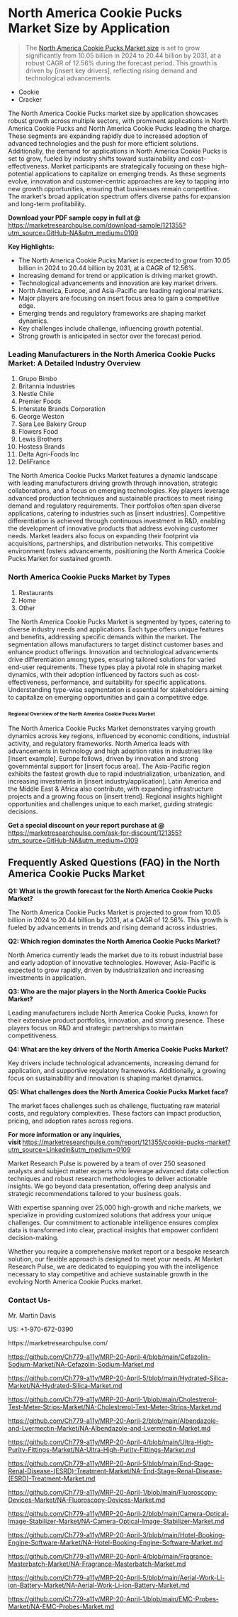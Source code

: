 <h1>North America Cookie Pucks Market&nbsp;Size by Application</h1><blockquote><p>The <a href="https://marketresearchpulse.com/download-sample/121355?utm_source=GitHub-NA&amp;utm_medium=0109">North America Cookie Pucks Market size</a> is set to grow significantly from 10.05 billion in 2024 to 20.44 billion by 2031, at a robust CAGR of 12.56% during the forecast period. This growth is driven by [insert key drivers], reflecting rising demand and technological advancements.</p></blockquote><ul><li>Cookie <li> Cracker</li></ul><p>The North America Cookie Pucks market size by application showcases robust growth across multiple sectors, with prominent applications in North America Cookie Pucks and North America Cookie Pucks leading the charge. These segments are expanding rapidly due to increased adoption of advanced technologies and the push for more efficient solutions. Additionally, the demand for applications in North America Cookie Pucks is set to grow, fueled by industry shifts toward sustainability and cost-effectiveness. Market participants are strategically focusing on these high-potential applications to capitalize on emerging trends. As these segments evolve, innovation and customer-centric approaches are key to tapping into new growth opportunities, ensuring that businesses remain competitive. The market's broad application spectrum offers diverse paths for expansion and long-term profitability.</p><p><strong>Download your PDF sample copy in full at @ </strong><a href="https://marketresearchpulse.com/download-sample/121355?utm_source=GitHub-NA&amp;utm_medium=0109">https://marketresearchpulse.com/download-sample/121355?utm_source=GitHub-NA&amp;utm_medium=0109</a></p><p><strong>Key Highlights: </strong></p><ul><li>The North America Cookie Pucks Market is expected to grow from 10.05 billion in 2024 to 20.44 billion by 2031, at a CAGR of 12.56%.</li><li>Increasing demand for trend or application is driving market growth.</li><li>Technological advancements and innovation are key market drivers.</li><li>North America, Europe, and Asia-Pacific are leading regional markets.</li><li>Major players are focusing on insert focus area to gain a competitive edge.</li><li>Emerging trends and regulatory frameworks are shaping market dynamics.</li><li>Key challenges include challenge, influencing growth potential.</li><li>Strong growth is anticipated in sector over the forecast period.</li></ul><h3>Leading Manufacturers in the North America Cookie Pucks Market: A Detailed Industry Overview</h3><ol><li>Grupo Bimbo</li><li>Britannia Industries</li><li>Nestle Chile</li><li>Premier Foods</li><li>Interstate Brands Corporation</li><li>George Weston</li><li>Sara Lee Bakery Group</li><li>Flowers Food</li><li>Lewis Brothers</li><li>Hostess Brands</li><li>Delta Agri-Foods Inc</li><li>DeliFrance</li></ol><div class="flex max-w-full flex-col flex-grow"><div class="min-h-8 text-message flex w-full flex-col items-end gap-2 whitespace-normal break-words [.text-message+&amp;]:mt-5" dir="auto" data-message-author-role="assistant" data-message-id="fd8432e4-4910-450d-b182-61b7bfb0a01f" data-message-model-slug="gpt-4o"><div class="flex w-full flex-col gap-1 empty:hidden first:pt-[3px]"><div class="markdown prose w-full break-words dark:prose-invert light"><p>The North America Cookie Pucks Market features a dynamic landscape with leading manufacturers driving growth through innovation, strategic collaborations, and a focus on emerging technologies. Key players leverage advanced production techniques and sustainable practices to meet rising demand and regulatory requirements. Their portfolios often span diverse applications, catering to industries such as [insert industries]. Competitive differentiation is achieved through continuous investment in R&amp;D, enabling the development of innovative products that address evolving customer needs. Market leaders also focus on expanding their footprint via acquisitions, partnerships, and distribution networks. This competitive environment fosters advancements, positioning the North America Cookie Pucks Market for sustained growth.</p></div></div></div></div><h3>North America Cookie Pucks Market by Types</h3><ol><li>Restaurants <li> Home <li> Other</li></ol><div class="flex max-w-full flex-col flex-grow"><div class="min-h-8 text-message flex w-full flex-col items-end gap-2 whitespace-normal break-words [.text-message+&amp;]:mt-5" dir="auto" data-message-author-role="assistant" data-message-id="084470be-0bb7-4664-bddf-5156b4f41249" data-message-model-slug="gpt-4o-mini"><div class="flex w-full flex-col gap-1 empty:hidden first:pt-[3px]"><div class="markdown prose w-full break-words dark:prose-invert light"><p>The North America Cookie Pucks Market is segmented by types, catering to diverse industry needs and applications. Each type offers unique features and benefits, addressing specific demands within the market. The segmentation allows manufacturers to target distinct customer bases and enhance product offerings. Innovation and technological advancements drive differentiation among types, ensuring tailored solutions for varied end-user requirements. These types play a pivotal role in shaping market dynamics, with their adoption influenced by factors such as cost-effectiveness, performance, and suitability for specific applications. Understanding type-wise segmentation is essential for stakeholders aiming to capitalize on emerging opportunities and gain a competitive edge.</p></div></div></div></div><h3><span style="font-size: 11px;">Regional Overview of the North America Cookie Pucks Market</span></h3><div class="flex max-w-full flex-col flex-grow"><div class="min-h-8 text-message flex w-full flex-col items-end gap-2 whitespace-normal break-words [.text-message+&amp;]:mt-5" dir="auto" data-message-author-role="assistant" data-message-id="e9038762-ce64-4e30-91c9-9bd413514231" data-message-model-slug="gpt-4o-mini"><div class="flex w-full flex-col gap-1 empty:hidden first:pt-[3px]"><div class="markdown prose w-full break-words dark:prose-invert light"><p>The North America Cookie Pucks Market demonstrates varying growth dynamics across key regions, influenced by economic conditions, industrial activity, and regulatory frameworks. North America leads with advancements in technology and high adoption rates in industries like [insert example]. Europe follows, driven by innovation and strong governmental support for [insert focus area]. The Asia-Pacific region exhibits the fastest growth due to rapid industrialization, urbanization, and increasing investments in [insert industry/application]. Latin America and the Middle East &amp; Africa also contribute, with expanding infrastructure projects and a growing focus on [insert trend]. Regional insights highlight opportunities and challenges unique to each market, guiding strategic decisions.</p></div></div></div></div><p><strong>Get a special discount on your report purchase at @ </strong><a href="https://marketresearchpulse.com/ask-for-discount/121355?utm_source=GitHub-NA&amp;utm_medium=0109">https://marketresearchpulse.com/ask-for-discount/121355?utm_source=GitHub-NA&amp;utm_medium=0109</a></p><h2>Frequently Asked Questions (FAQ) in the North America Cookie Pucks Market</h2><p><strong>Q1: What is the growth forecast for the North America Cookie Pucks Market?</strong></p><p>The North America Cookie Pucks Market is projected to grow from 10.05 billion in 2024 to 20.44 billion by 2031, at a CAGR of 12.56%. This growth is fueled by advancements in trends and rising demand across industries.</p><p><strong>Q2: Which region dominates the North America Cookie Pucks Market?</strong></p><p>North America currently leads the market due to its robust industrial base and early adoption of innovative technologies. However, Asia-Pacific is expected to grow rapidly, driven by industrialization and increasing investments in application.</p><p><strong>Q3: Who are the major players in the North America Cookie Pucks Market?</strong></p><p>Leading manufacturers include North America Cookie Pucks, known for their extensive product portfolios, innovation, and strong presence. These players focus on R&amp;D and strategic partnerships to maintain competitiveness.</p><p><strong>Q4: What are the key drivers of the North America Cookie Pucks Market?</strong></p><p>Key drivers include technological advancements, increasing demand for application, and supportive regulatory frameworks. Additionally, a growing focus on sustainability and innovation is shaping market dynamics.</p><p><strong>Q5: What challenges does the North America Cookie Pucks Market face?</strong></p><p>The market faces challenges such as challenge, fluctuating raw material costs, and regulatory complexities. These factors can impact production, pricing, and adoption rates across regions.</p><p><strong>For more information or any inquiries, visit&nbsp;</strong><a href="https://marketresearchpulse.com/report/121355/cookie-pucks-market?utm_source=Linkedin&utm_medium=0109">https://marketresearchpulse.com/report/121355/cookie-pucks-market?utm_source=Linkedin&utm_medium=0109</a></p><p>Market Research Pulse is powered by a team of over 250 seasoned analysts and subject matter experts who leverage advanced data collection techniques and robust research methodologies to deliver actionable insights. We go beyond data presentation, offering deep analysis and strategic recommendations tailored to your business goals.</p><p>With expertise spanning over 25,000 high-growth and niche markets, we specialize in providing customized solutions that address your unique challenges. Our commitment to actionable intelligence ensures complex data is transformed into clear, practical insights that empower confident decision-making.</p><p>Whether you require a comprehensive market report or a bespoke research solution, our flexible approach is designed to meet your needs. At Market Research Pulse, we are dedicated to equipping you with the intelligence necessary to stay competitive and achieve sustainable growth in the evolving North America Cookie Pucks market.</p><h3><strong>Contact Us-</strong></h3><p>Mr. Martin Davis</p><p>US: +1-970-672-0390</p><p>https://marketresearchpulse.com/</p><p><a href="https://github.com/Ch779-a11y/MRP-20-April-4/blob/main/Cefazolin-Sodium-Market/NA-Cefazolin-Sodium-Market.md">https://github.com/Ch779-a11y/MRP-20-April-4/blob/main/Cefazolin-Sodium-Market/NA-Cefazolin-Sodium-Market.md</a></p><p><a href="https://github.com/Ch779-a11y/MRP-20-April-5/blob/main/Hydrated-Silica-Market/NA-Hydrated-Silica-Market.md">https://github.com/Ch779-a11y/MRP-20-April-5/blob/main/Hydrated-Silica-Market/NA-Hydrated-Silica-Market.md</a></p><p><a href="https://github.com/Ch779-a11y/MRP-20-April-1/blob/main/Cholestrerol-Test-Meter-Strips-Market/NA-Cholestrerol-Test-Meter-Strips-Market.md">https://github.com/Ch779-a11y/MRP-20-April-1/blob/main/Cholestrerol-Test-Meter-Strips-Market/NA-Cholestrerol-Test-Meter-Strips-Market.md</a></p><p><a href="https://github.com/Ch779-a11y/MRP-20-April-2/blob/main/Albendazole-and-Lvermectin-Market/NA-Albendazole-and-Lvermectin-Market.md">https://github.com/Ch779-a11y/MRP-20-April-2/blob/main/Albendazole-and-Lvermectin-Market/NA-Albendazole-and-Lvermectin-Market.md</a></p><p><a href="https://github.com/Ch779-a11y/MRP-20-April-4/blob/main/Ultra-High-Purity-Fittings-Market/NA-Ultra-High-Purity-Fittings-Market.md">https://github.com/Ch779-a11y/MRP-20-April-4/blob/main/Ultra-High-Purity-Fittings-Market/NA-Ultra-High-Purity-Fittings-Market.md</a></p><p><a href="https://github.com/Ch779-a11y/MRP-20-April-5/blob/main/End-Stage-Renal-Disease-(ESRD)-Treatment-Market/NA-End-Stage-Renal-Disease-(ESRD)-Treatment-Market.md">https://github.com/Ch779-a11y/MRP-20-April-5/blob/main/End-Stage-Renal-Disease-(ESRD)-Treatment-Market/NA-End-Stage-Renal-Disease-(ESRD)-Treatment-Market.md</a></p><p><a href="https://github.com/Ch779-a11y/MRP-20-April-1/blob/main/Fluoroscopy-Devices-Market/NA-Fluoroscopy-Devices-Market.md">https://github.com/Ch779-a11y/MRP-20-April-1/blob/main/Fluoroscopy-Devices-Market/NA-Fluoroscopy-Devices-Market.md</a></p><p><a href="https://github.com/Ch779-a11y/MRP-20-April-2/blob/main/Camera-Optical-Image-Stabilizer-Market/NA-Camera-Optical-Image-Stabilizer-Market.md">https://github.com/Ch779-a11y/MRP-20-April-2/blob/main/Camera-Optical-Image-Stabilizer-Market/NA-Camera-Optical-Image-Stabilizer-Market.md</a></p><p><a href="https://github.com/Ch779-a11y/MRP-20-April-3/blob/main/Hotel-Booking-Engine-Software-Market/NA-Hotel-Booking-Engine-Software-Market.md">https://github.com/Ch779-a11y/MRP-20-April-3/blob/main/Hotel-Booking-Engine-Software-Market/NA-Hotel-Booking-Engine-Software-Market.md</a></p><p><a href="https://github.com/Ch779-a11y/MRP-20-April-4/blob/main/Fragrance-Masterbatch-Market/NA-Fragrance-Masterbatch-Market.md">https://github.com/Ch779-a11y/MRP-20-April-4/blob/main/Fragrance-Masterbatch-Market/NA-Fragrance-Masterbatch-Market.md</a></p><p><a href="https://github.com/Ch779-a11y/MRP-20-April-5/blob/main/Aerial-Work-Li-ion-Battery-Market/NA-Aerial-Work-Li-ion-Battery-Market.md">https://github.com/Ch779-a11y/MRP-20-April-5/blob/main/Aerial-Work-Li-ion-Battery-Market/NA-Aerial-Work-Li-ion-Battery-Market.md</a></p><p><a href="https://github.com/Ch779-a11y/MRP-20-April-1/blob/main/EMC-Probes-Market/NA-EMC-Probes-Market.md">https://github.com/Ch779-a11y/MRP-20-April-1/blob/main/EMC-Probes-Market/NA-EMC-Probes-Market.md</a></p>

